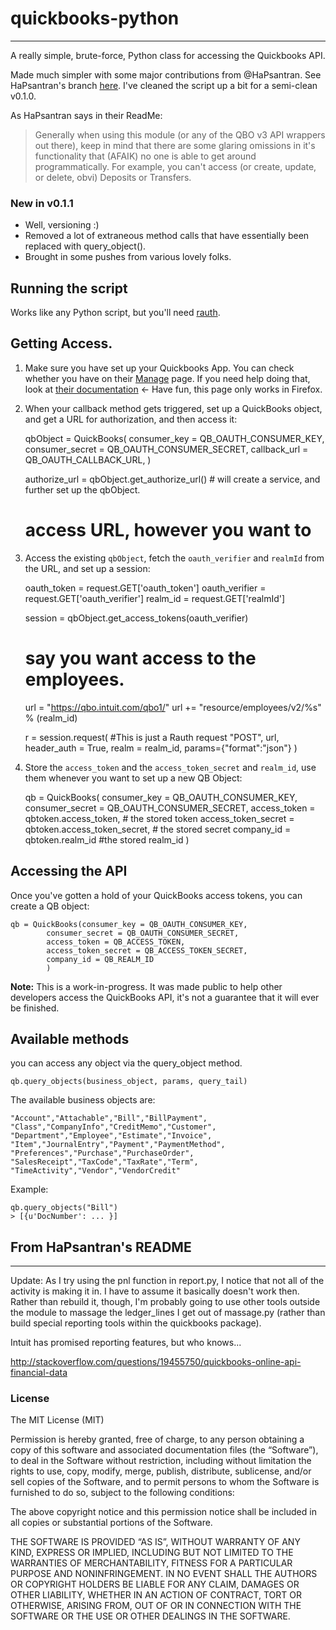 # quickbooks-python
-------------------

A really simple, brute-force, Python class for accessing the Quickbooks API. 

Made much simpler with some major contributions from @HaPsantran. See HaPsantran's branch [here](https://github.com/HaPsantran/quickbooks-python). I've cleaned the script up a bit for a semi-clean v0.1.0.

As HaPsantran says in their ReadMe:

>Generally when using this module (or any of the QBO v3 API wrappers out there), keep in mind that there are some glaring omissions in it's functionality that (AFAIK) no one is able to get around programmatically. For example, you can't access (or create, update, or delete, obvi) Deposits or Transfers.

### New in v0.1.1

* Well, versioning :)
* Removed a lot of extraneous method calls that have essentially been replaced with query_object().
* Brought in some pushes from various lovely folks.

## Running the script

Works like any Python script, but you'll need [rauth](http://rauth.readthedocs.org/en/latest/). 

## Getting Access.

1. Make sure you have set up your Quickbooks App. You can check whether you have on their [Manage](https://developer.intuit.com/Application/List) page. If you need help doing that, look at [their documentation](https://developer.intuit.com/docs/0025_quickbooksapi/0010_getting_started/0020_connect/0010_from_within_your_app#Implement_the_OAuth_Authorization_Workflow) <- Have fun, this page only works in Firefox. 

2. When your callback method gets triggered, set up a QuickBooks object, and get a URL for authorization, and then access it:

    qbObject = QuickBooks(
        consumer_key = QB_OAUTH_CONSUMER_KEY,
        consumer_secret = QB_OAUTH_CONSUMER_SECRET,
        callback_url = QB_OAUTH_CALLBACK_URL,
    )

    authorize_url = qbObject.get_authorize_url() # will create a service, and further set up the qbObject.

    # access URL, however you want to

3. Access the existing `qbObject`, fetch the `oauth_verifier` and `realmId` from the URL, and set up a session:
   
    oauth_token = request.GET['oauth_token']
    oauth_verifier = request.GET['oauth_verifier']
    realm_id = request.GET['realmId']

    session = qbObject.get_access_tokens(oauth_verifier)

    # say you want access to the employees.
    url = "https://qbo.intuit.com/qbo1/"
    url += "resource/employees/v2/%s" % (realm_id)

    r = session.request( #This is just a Rauth request
        "POST", 
        url, 
        header_auth = True, 
        realm = realm_id, 
        params={"format":"json"}
        ) 

4. Store the `access_token` and the `access_token_secret` and `realm_id`, use them whenever you want to set up a new QB Object:

    qb = QuickBooks(
        consumer_key = QB_OAUTH_CONSUMER_KEY, 
        consumer_secret = QB_OAUTH_CONSUMER_SECRET,
        access_token = qbtoken.access_token, # the stored token
        access_token_secret = qbtoken.access_token_secret, # the stored secret
        company_id = qbtoken.realm_id #the stored realm_id
        )

## Accessing the API

Once you've gotten a hold of your QuickBooks access tokens, you can create a QB object:

    qb = QuickBooks(consumer_key = QB_OAUTH_CONSUMER_KEY, 
            consumer_secret = QB_OAUTH_CONSUMER_SECRET,
            access_token = QB_ACCESS_TOKEN, 
            access_token_secret = QB_ACCESS_TOKEN_SECRET,
            company_id = QB_REALM_ID
            )

__Note:__ This is a work-in-progress. It was made public to help other developers access the QuickBooks API, it's not a guarantee that it will ever be finished.

## Available methods

you can access any object via the query_object method.

    qb.query_objects(business_object, params, query_tail)

The available business objects are:

    "Account","Attachable","Bill","BillPayment",
    "Class","CompanyInfo","CreditMemo","Customer",
    "Department","Employee","Estimate","Invoice",
    "Item","JournalEntry","Payment","PaymentMethod",
    "Preferences","Purchase","PurchaseOrder",
    "SalesReceipt","TaxCode","TaxRate","Term",
    "TimeActivity","Vendor","VendorCredit"

Example:

    qb.query_objects("Bill")
    > [{u'DocNumber': ... }]



## From HaPsantran's README
------------------

Update: As I try using the pnl function in report.py, I notice that not all of the activity is making it in. I have to assume it basically doesn't work then. Rather than rebuild it, though, I'm probably going to use other tools outside the  module to massage the ledger_lines I get out of massage.py (rather than build special reporting tools within the quickbooks package).

Intuit has promised reporting features, but who knows...

http://stackoverflow.com/questions/19455750/quickbooks-online-api-financial-data

### License

The MIT License (MIT)

Permission is hereby granted, free of charge, to any person obtaining a copy of this software and associated documentation files (the “Software”), to deal in the Software without restriction, including without limitation the rights to use, copy, modify, merge, publish, distribute, sublicense, and/or sell copies of the Software, and to permit persons to whom the Software is furnished to do so, subject to the following conditions:

The above copyright notice and this permission notice shall be included in all copies or substantial portions of the Software.

THE SOFTWARE IS PROVIDED “AS IS”, WITHOUT WARRANTY OF ANY KIND, EXPRESS OR IMPLIED, INCLUDING BUT NOT LIMITED TO THE WARRANTIES OF MERCHANTABILITY, FITNESS FOR A PARTICULAR PURPOSE AND NONINFRINGEMENT. IN NO EVENT SHALL THE AUTHORS OR COPYRIGHT HOLDERS BE LIABLE FOR ANY CLAIM, DAMAGES OR OTHER LIABILITY, WHETHER IN AN ACTION OF CONTRACT, TORT OR OTHERWISE, ARISING FROM, OUT OF OR IN CONNECTION WITH THE SOFTWARE OR THE USE OR OTHER DEALINGS IN THE SOFTWARE.
